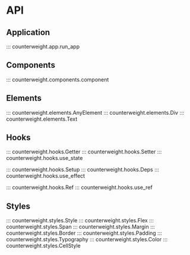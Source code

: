 # API

## Application

::: counterweight.app.run_app

## Components

::: counterweight.components.component

## Elements

::: counterweight.elements.AnyElement
::: counterweight.elements.Div
::: counterweight.elements.Text

## Hooks

::: counterweight.hooks.Getter
::: counterweight.hooks.Setter
::: counterweight.hooks.use_state

::: counterweight.hooks.Setup
::: counterweight.hooks.Deps
::: counterweight.hooks.use_effect

::: counterweight.hooks.Ref
::: counterweight.hooks.use_ref

## Styles

::: counterweight.styles.Style
::: counterweight.styles.Flex
::: counterweight.styles.Span
::: counterweight.styles.Margin
::: counterweight.styles.Border
::: counterweight.styles.Padding
::: counterweight.styles.Typography
::: counterweight.styles.Color
::: counterweight.styles.CellStyle

